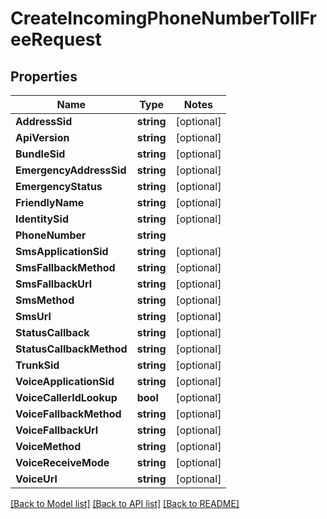 # CreateIncomingPhoneNumberTollFreeRequest

## Properties
Name | Type | Notes
------------ | ------------- | -------------
**AddressSid** | **string** | [optional] 
**ApiVersion** | **string** | [optional] 
**BundleSid** | **string** | [optional] 
**EmergencyAddressSid** | **string** | [optional] 
**EmergencyStatus** | **string** | [optional] 
**FriendlyName** | **string** | [optional] 
**IdentitySid** | **string** | [optional] 
**PhoneNumber** | **string** | 
**SmsApplicationSid** | **string** | [optional] 
**SmsFallbackMethod** | **string** | [optional] 
**SmsFallbackUrl** | **string** | [optional] 
**SmsMethod** | **string** | [optional] 
**SmsUrl** | **string** | [optional] 
**StatusCallback** | **string** | [optional] 
**StatusCallbackMethod** | **string** | [optional] 
**TrunkSid** | **string** | [optional] 
**VoiceApplicationSid** | **string** | [optional] 
**VoiceCallerIdLookup** | **bool** | [optional] 
**VoiceFallbackMethod** | **string** | [optional] 
**VoiceFallbackUrl** | **string** | [optional] 
**VoiceMethod** | **string** | [optional] 
**VoiceReceiveMode** | **string** | [optional] 
**VoiceUrl** | **string** | [optional] 

[[Back to Model list]](../README.md#documentation-for-models) [[Back to API list]](../README.md#documentation-for-api-endpoints) [[Back to README]](../README.md)


